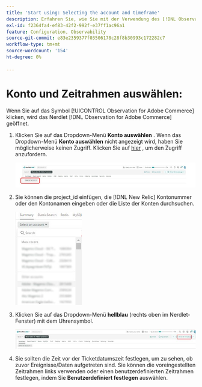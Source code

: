 ```yaml
---
title: 'Start using: Selecting the account and timeframe'
description: Erfahren Sie, wie Sie mit der Verwendung des [!DNL Observation for Adobe Commerce] Nerdlets beginnen können, indem Sie das Konto und den Zeitrahmen auswählen.
exl-id: f2364fa4-ef83-42f2-992f-e37ff1ac96a1
feature: Configuration, Observability
source-git-commit: e83e2359377f03506178c28f8b30993c172282c7
workflow-type: tm+mt
source-wordcount: '154'
ht-degree: 0%

---
```


# Konto und Zeitrahmen auswählen:

Wenn Sie auf das Symbol [!UICONTROL Observation for Adobe Commerce] klicken, wird das Nerdlet [!DNL Observation for Adobe Commerce] geöffnet.

1. Klicken Sie auf das Dropdown-Menü **Konto auswählen** . Wenn das Dropdown-Menü **Konto auswählen** nicht angezeigt wird, haben Sie möglicherweise keinen Zugriff. Klicken Sie auf [hier](https://adobe.sharepoint.com/sites/MG/it/IT%20Services%20Wiki/Requesting%20access%20to%20Magento%20Commerce%20New%20Relic.aspx) , um den Zugriff anzufordern.

   ![Konto auswählen](../../assets/tools/observation-for-adobe-commerce/start-using-1.jpeg)

1. Sie können die project_id einfügen, die [!DNL New Relic] Kontonummer oder den Kontonamen eingeben oder die Liste der Konten durchsuchen.

   ![Durchsuchen der Kontoliste](../../assets/tools/observation-for-adobe-commerce/start-using-2.jpg)

1. Klicken Sie auf das Dropdown-Menü **hellblau** (rechts oben im Nerdlet-Fenster) mit dem Uhrensymbol.

   ![Klicken Sie auf das Dropdown-Menü](../../assets/tools/observation-for-adobe-commerce/start-using-3.jpg)

1. Sie sollten die Zeit vor der Ticketdatumszeit festlegen, um zu sehen, ob zuvor Ereignisse/Daten aufgetreten sind. Sie können die voreingestellten Zeitrahmen links verwenden oder einen benutzerdefinierten Zeitrahmen festlegen, indem Sie **Benutzerdefiniert festlegen** auswählen.
